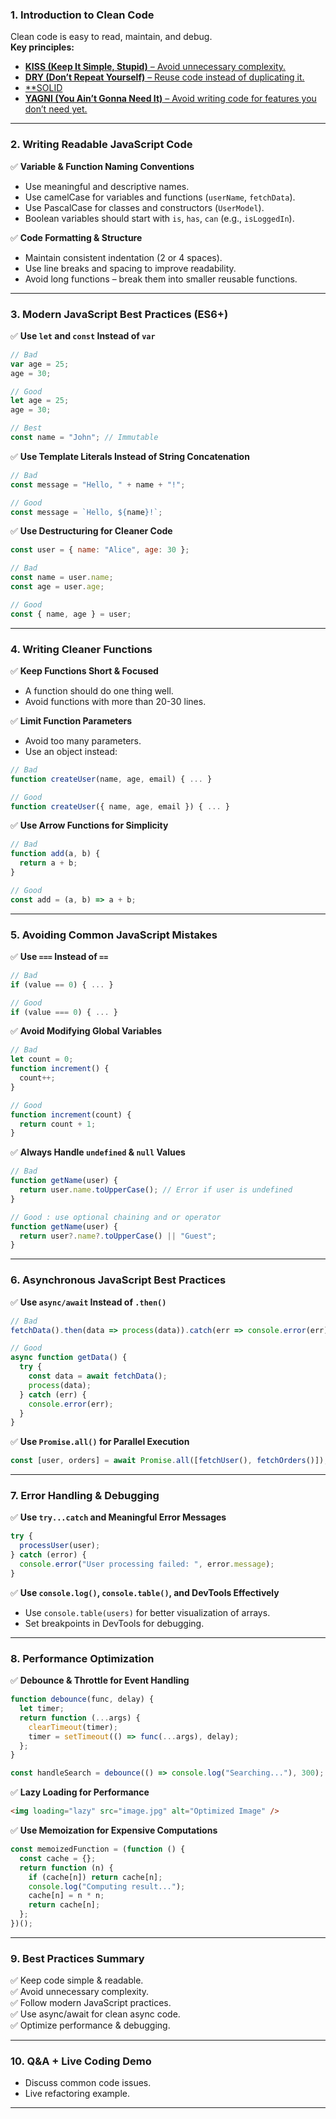 
### 1. Introduction to Clean Code  
Clean code is easy to read, maintain, and debug.  
**Key principles:**  
- [**KISS (Keep It Simple, Stupid)** – Avoid unnecessary complexity.](https://github.com/subraatakumar/JavaScript-clean-code-and-best-practices/blob/main/files/KISS.md)  
- [**DRY (Don’t Repeat Yourself)** – Reuse code instead of duplicating it.](https://github.com/subraatakumar/JavaScript-clean-code-and-best-practices/blob/main/files/DRY.md)
- [**SOLID ](https://github.com/subraatakumar/JavaScript-clean-code-and-best-practices/blob/main/files/SOLID.md)
- [**YAGNI (You Ain’t Gonna Need It)** – Avoid writing code for features you don’t need yet.](https://github.com/subraatakumar/JavaScript-clean-code-and-best-practices/blob/main/files/YAGNI.md)

---

### 2. Writing Readable JavaScript Code  
✅ **Variable & Function Naming Conventions**  
- Use meaningful and descriptive names.  
- Use camelCase for variables and functions (`userName`, `fetchData`).  
- Use PascalCase for classes and constructors (`UserModel`).  
- Boolean variables should start with `is`, `has`, `can` (e.g., `isLoggedIn`).  

✅ **Code Formatting & Structure**  
- Maintain consistent indentation (2 or 4 spaces).  
- Use line breaks and spacing to improve readability.  
- Avoid long functions – break them into smaller reusable functions.  

---

### 3. Modern JavaScript Best Practices (ES6+)  
✅ **Use `let` and `const` Instead of `var`**  
```javascript
// Bad
var age = 25;
age = 30;

// Good
let age = 25;
age = 30;

// Best
const name = "John"; // Immutable
```

✅ **Use Template Literals Instead of String Concatenation**  
```javascript
// Bad
const message = "Hello, " + name + "!";

// Good
const message = `Hello, ${name}!`;
```

✅ **Use Destructuring for Cleaner Code**  
```javascript
const user = { name: "Alice", age: 30 };

// Bad
const name = user.name;
const age = user.age;

// Good
const { name, age } = user;
```

---

### 4. Writing Cleaner Functions  
✅ **Keep Functions Short & Focused**  
- A function should do one thing well.  
- Avoid functions with more than 20-30 lines.  

✅ **Limit Function Parameters**  
- Avoid too many parameters.  
- Use an object instead:  
```javascript
// Bad
function createUser(name, age, email) { ... }

// Good
function createUser({ name, age, email }) { ... }
```

✅ **Use Arrow Functions for Simplicity**  
```javascript
// Bad
function add(a, b) {
  return a + b;
}

// Good
const add = (a, b) => a + b;
```

---

### 5. Avoiding Common JavaScript Mistakes  
✅ **Use `===` Instead of `==`**  
```javascript
// Bad
if (value == 0) { ... }

// Good
if (value === 0) { ... }
```

✅ **Avoid Modifying Global Variables**  
```javascript
// Bad
let count = 0;
function increment() {
  count++;
}

// Good
function increment(count) {
  return count + 1;
}
```

✅ **Always Handle `undefined` & `null` Values**  
```javascript
// Bad
function getName(user) {
  return user.name.toUpperCase(); // Error if user is undefined
}

// Good : use optional chaining and or operator 
function getName(user) {
  return user?.name?.toUpperCase() || "Guest";
}
```

---

### 6. Asynchronous JavaScript Best Practices  
✅ **Use `async/await` Instead of `.then()`**  
```javascript
// Bad
fetchData().then(data => process(data)).catch(err => console.error(err));

// Good
async function getData() {
  try {
    const data = await fetchData();
    process(data);
  } catch (err) {
    console.error(err);
  }
}
```

✅ **Use `Promise.all()` for Parallel Execution**  
```javascript
const [user, orders] = await Promise.all([fetchUser(), fetchOrders()]);
```

---

### 7. Error Handling & Debugging  
✅ **Use `try...catch` and Meaningful Error Messages**  
```javascript
try {
  processUser(user);
} catch (error) {
  console.error("User processing failed: ", error.message);
}
```

✅ **Use `console.log()`, `console.table()`, and DevTools Effectively**  
- Use `console.table(users)` for better visualization of arrays.  
- Set breakpoints in DevTools for debugging.  

---

### 8. Performance Optimization  
✅ **Debounce & Throttle for Event Handling**  
```javascript
function debounce(func, delay) {
  let timer;
  return function (...args) {
    clearTimeout(timer);
    timer = setTimeout(() => func(...args), delay);
  };
}

const handleSearch = debounce(() => console.log("Searching..."), 300);
```

✅ **Lazy Loading for Performance**  
```html
<img loading="lazy" src="image.jpg" alt="Optimized Image" />
```

✅ **Use Memoization for Expensive Computations**  
```javascript
const memoizedFunction = (function () {
  const cache = {};
  return function (n) {
    if (cache[n]) return cache[n];
    console.log("Computing result...");
    cache[n] = n * n;
    return cache[n];
  };
})();
```

---

### 9. Best Practices Summary  
✅ Keep code simple & readable.  
✅ Avoid unnecessary complexity.  
✅ Follow modern JavaScript practices.  
✅ Use async/await for clean async code.  
✅ Optimize performance & debugging.  

---

### 10. Q&A + Live Coding Demo  
- Discuss common code issues.  
- Live refactoring example.  

---

